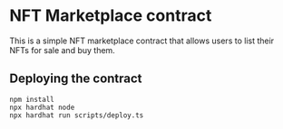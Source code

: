 # NFT Marketplace contract
This is a simple NFT marketplace contract that allows users to list their NFTs for sale and buy them.

## Deploying the contract
```shell
npm install
npx hardhat node
npx hardhat run scripts/deploy.ts
```
